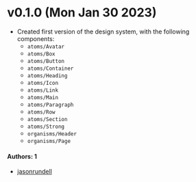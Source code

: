 
# v0.1.0 (Mon Jan 30 2023)

- Created first version of the design system, with the following components:
  - `atoms/Avatar`
  - `atoms/Box`
  - `atoms/Button`
  - `atoms/Container`
  - `atoms/Heading`
  - `atoms/Icon`
  - `atoms/Link`
  - `atoms/Main`
  - `atoms/Paragraph`
  - `atoms/Row`
  - `atoms/Section`
  - `atoms/Strong`
  - `organisms/Header`
  - `organisms/Page`

#### Authors: 1

- [jasonrundell](https://github.com/jasonrundell)